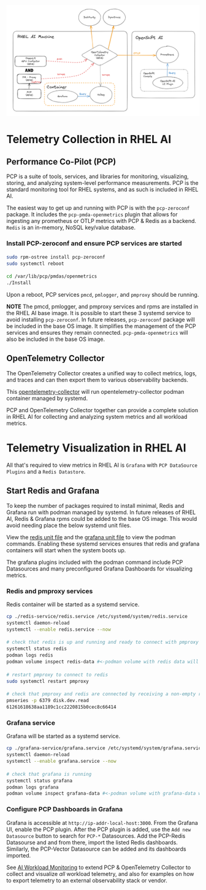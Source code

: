 ![Overview](../images/rhel-ai-obs-image.png)

# Telemetry Collection in RHEL AI

## Performance Co-Pilot (PCP)

PCP is a suite of tools, services, and libraries for monitoring, visualizing, storing, and analyzing system-level performance measurements.
PCP is the standard monitoring tool for RHEL systems, and as such is included in RHEL AI.

The easiest way to get up and running with PCP is with the `pcp-zeroconf` package. It includes the `pcp-pmda-openmetrics` plugin that allows for
ingesting any prometheus or OTLP metrics with PCP & Redis as a backend. `Redis` is an in-memory, NoSQL key/value database.

### Install PCP-zeroconf and ensure PCP services are started

```bash
sudo rpm-ostree install pcp-zeroconf
sudo systemctl reboot

cd /var/lib/pcp/pmdas/openmetrics
./Install
```

Upon a reboot, PCP services `pmcd`, `pmlogger`, and `pmproxy` should be running.

**NOTE** The pmcd, pmlogger, and pmproxy services and rpms are installed in the RHEL AI base image. It is possible to start these 3 systemd service
to avoid installing `pcp-zeroconf`.  In future releases, `pcp-zeroconf` package will be included in the base OS image. It simplifies the
management of the PCP services and ensures they remain connected. `pcp-pmda-openmetrics` will also be included in the base OS image. 

## OpenTelemetry Collector

The OpenTelemetry Collector creates a unified way to collect metrics, logs, and traces and can then export them to various
observability backends.

This [opentelemetry-collector](./opentelemetry-collector-service/README.md) will run opentelemetry-collector podman container
managed by systemd.


PCP and OpenTelemetry Collector together can provide a complete solution in RHEL AI for collecting and analyzing system metrics and
all workload metrics.

# Telemetry Visualization in RHEL AI

All that's required to view metrics in RHEL AI is `Grafana` with `PCP DataSource Plugins` and a `Redis Datastore`.

## Start Redis and Grafana

To keep the number of packages required to install minimal, Redis and Grafana run with podman managed by systemd.
In future releases of RHEL AI, Redis & Grafana rpms could be added to the base OS image. This would avoid needing place the below systemd unit files. 

View the [redis unit file](./redis-service/redis.service) and the [grafana unit file](./grafana-service/grafana.service)
to view the podman commands. Enabling these systemd services ensures that redis and grafana containers will start when the system boots up.

The grafana plugins included with the podman command include PCP Datasources and many preconfigured Grafana Dashboards for visualizing metrics.

### Redis and pmproxy services

Redis container will be started as a systemd service.

```bash
cp ./redis-service/redis.service /etc/systemd/system/redis.service
systemctl daemon-reload
systemctl --enable redis.service --now

# check that redis is up and running and ready to connect with pmproxy
systemctl status redis
podman logs redis
podman volume inspect redis-data #<-podman volume with redis data will persist service restarts

# restart pmproxy to connect to redis
sudo systemctl restart pmproxy

# check that pmproxy and redis are connected by receiving a non-empty response to the below command.
pmseries -p 6379 disk.dev.read
61261618638aa1189c1cc2220815b0cec8c66414
```

### Grafana service

Grafana will be started as a systemd service.

```bash
cp ./grafana-service/grafana.service /etc/systemd/system/grafana.service
systemctl daemon-reload
systemctl --enable grafana.service --now

# check that grafana is running
systemctl status grafana
podman logs grafana
podman volume inspect grafana-data #<-podman volume with grafana-data will persist service restarts
```

### Configure PCP Dashboards in Grafana

Grafana is accessible at `http://ip-addr-local-host:3000`. From the Grafana UI, enable the PCP plugin.
After the PCP plugin is added, use the `Add new Datasource` button to search for `PCP-*` Datasources.
Add the PCP-Redis Datasourse and and from there, import the listed Redis
dashboards. Similarly, the PCP-Vector Datasource can be added and its dashboards imported.


See [AI Workload Monitoring](./workload-monitoring.md) to extend PCP & OpenTelemetry Collector to collect and visualize _all_ workload telemetry,
and also for examples on how to export telemetry to an external observability stack or vendor.

